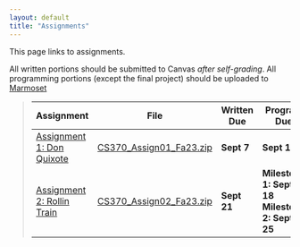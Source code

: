 ```yaml
---
layout: default
title: "Assignments"
---
```


This page links to assignments.

All written portions should be submitted to Canvas *after self-grading*. All programming portions (except the final project) should be uploaded to [Marmoset](https://cs.ycp.edu/marmoset/)

> Assignment | File | Written Due | Program Due | Solutions |
> ---------- | ---- | ----------- | ----------- | --------- |
> [Assignment 1: Don Quixote](assign01.html)       | [CS370\_Assign01\_Fa23.zip](src/CS370_Assign01_Fa23.zip) | **Sept 7**  | **Sept 11** |  |
> [Assignment 2: Rollin Train](assign02.html)      | [CS370\_Assign02\_Fa23.zip](src/CS370_Assign02_Fa23.zip) | **Sept 21** | **Milestone 1: Sept 18** <br /> **Milestone 2: Sept 25** | |

<!--
> [Assignment 2: Rollin Train](assign02.html)      | [CS370_Assign02.zip](src/CS370_Assign02.zip) | **Sept 23** | **Milestone 1: Sept 20** <br /> **Milestone 2: Sept 27** | [assign02sol.pdf](sol/assign02sol.pdf) |
> [Assignment 3: Limelight](assign03.html)         | [CS370_Assign03.zip](src/CS370_Assign03.zip) | **Oct 19**  | **Milestone 1: Oct 7** <br /> **Milestone 2: Oct 20** | [assign03sol.pdf](sol/assign03sol.pdf) |
> [Assignment 4: WalkingMan](assign04.html)        | [CS370_Assign04.zip](src/CS370_Assign04.zip) | **Nov 11**  | **Milestone 1: Nov 4** <br /> **Milestone 2: Nov 15** | [assign04sol.pdf](sol/assign04sol.pdf)|
> [Final Project: Think Inside the Box](project.html) <br /> [Evaluation Form](CS370_Final_Project_eval.docx) | [CS370_Project.zip](src/CS370_Project.zip) | |  <br /> **Milestone 1: Oct 14** <br /> **Milestone 2: Nov 9** | |
-->